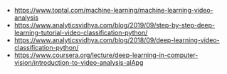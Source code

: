 - https://www.toptal.com/machine-learning/machine-learning-video-analysis
- https://www.analyticsvidhya.com/blog/2019/09/step-by-step-deep-learning-tutorial-video-classification-python/
- https://www.analyticsvidhya.com/blog/2018/09/deep-learning-video-classification-python/
- https://www.coursera.org/lecture/deep-learning-in-computer-vision/introduction-to-video-analysis-alApg

